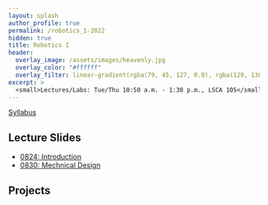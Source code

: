 ```yaml
---
layout: splash
author_profile: true
permalink: /robotics_1-2022
hidden: true
title: Robotics I
header:
  overlay_image: /assets/images/heavenly.jpg
  overlay_color: "#ffffff"
  overlay_filter: linear-gradient(rgba(79, 45, 127, 0.9), rgba(129, 138, 143, 0.5))
excerpt: >
  <small>Lectures/Labs: Tue/Thu 10:50 a.m. - 1:30 p.m., LSCA 105</small>
---
```

[Syllabus](/_docs/robotics_1-2022/engr3421-syllabus.pdf)

## Lecture Slides
- [0824: Introduction](/_docs/robotics_1-2022/0825/intro.pdf)
- [0830: Mechnical Design](/_docs/robotics_1-2022/0830/design.pdf)

## Projects
